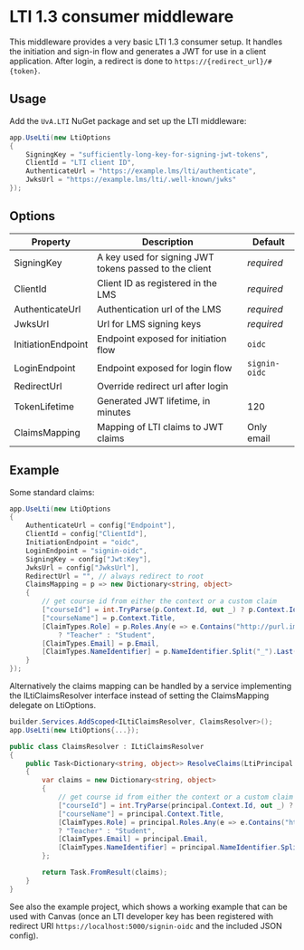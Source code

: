 # LTI 1.3 consumer middleware

This middleware provides a very basic LTI 1.3 consumer setup.
It handles the initiation and sign-in flow and generates a JWT for use in a client application.
After login, a redirect is done to `https://{redirect_url}/#{token}`. 

## Usage

Add the `UvA.LTI` NuGet package and set up the LTI middleware:

```csharp
app.UseLti(new LtiOptions 
{
    SigningKey = "sufficiently-long-key-for-signing-jwt-tokens",
    ClientId = "LTI client ID",
    AuthenticateUrl = "https://example.lms/lti/authenticate",
    JwksUrl = "https://example.lms/lti/.well-known/jwks"
});
```

## Options

| Property           | Description                                            | Default       |
|--------------------|--------------------------------------------------------|---------------|
| SigningKey         | A key used for signing JWT tokens passed to the client | _required_    |
| ClientId           | Client ID as registered in the LMS                     | _required_    |
| AuthenticateUrl    | Authentication url of the LMS                          | _required_    |
| JwksUrl            | Url for LMS signing keys                               | _required_    |
| InitiationEndpoint | Endpoint exposed for initiation flow                   | `oidc`        |
| LoginEndpoint      | Endpoint exposed for login flow                        | `signin-oidc` |
| RedirectUrl        | Override redirect url after login                      |               |
| TokenLifetime      | Generated JWT lifetime, in minutes                     | 120           |
| ClaimsMapping      | Mapping of LTI claims to JWT claims                    | Only email    |

## Example

Some standard claims:
```cs
app.UseLti(new LtiOptions
{
    AuthenticateUrl = config["Endpoint"],
    ClientId = config["ClientId"],
    InitiationEndpoint = "oidc",
    LoginEndpoint = "signin-oidc",
    SigningKey = config["Jwt:Key"],
    JwksUrl = config["JwksUrl"],
    RedirectUrl = "", // always redirect to root 
    ClaimsMapping = p => new Dictionary<string, object>
    {
        // get course id from either the context or a custom claim
        ["courseId"] = int.TryParse(p.Context.Id, out _) ? p.Context.Id : p.CustomClaims?.GetProperty("courseid").ToString(),
        ["courseName"] = p.Context.Title,
        [ClaimTypes.Role] = p.Roles.Any(e => e.Contains("http://purl.imsglobal.org/vocab/lis/v2/membership#Instructor"))
            ? "Teacher" : "Student", 
        [ClaimTypes.Email] = p.Email,
        [ClaimTypes.NameIdentifier] = p.NameIdentifier.Split("_").Last(),
    }
});
```
Alternatively the claims mapping can be handled by a service implementing the ILtiClaimsResolver interface instead of setting the ClaimsMapping delegate on LtiOptions.
```cs
builder.Services.AddScoped<ILtiClaimsResolver, ClaimsResolver>();
app.UseLti(new LtiOptions{...});
```
```cs
public class ClaimsResolver : ILtiClaimsResolver
{
    public Task<Dictionary<string, object>> ResolveClaims(LtiPrincipal principal)
    {
        var claims = new Dictionary<string, object>
        {
            // get course id from either the context or a custom claim
            ["courseId"] = int.TryParse(principal.Context.Id, out _) ? principal.Context.Id : principal.CustomClaims?.GetProperty("courseid").ToString(),
            ["courseName"] = principal.Context.Title,
            [ClaimTypes.Role] = principal.Roles.Any(e => e.Contains("http://purl.imsglobal.org/vocab/lis/v2/membership#Instructor"))
            ? "Teacher" : "Student",
            [ClaimTypes.Email] = principal.Email,
            [ClaimTypes.NameIdentifier] = principal.NameIdentifier.Split("_").Last(),
        };

        return Task.FromResult(claims);
    }
}
```
See also the example project, which shows a working example that can be used with Canvas (once an LTI developer key has been registered with redirect URI `https://localhost:5000/signin-oidc` and the included JSON config).
